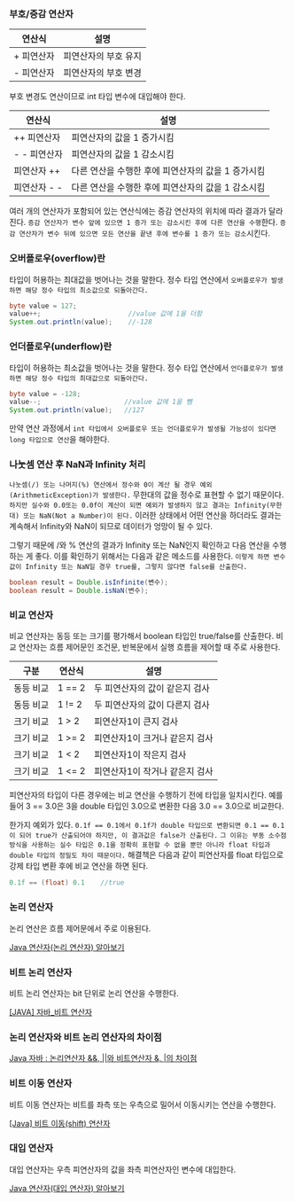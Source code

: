 ### 부호/증감 연산자

| 연산식 | 설명 |
| --- | --- |
| + 피연산자 | 피연산자의 부호 유지 |
| - 피연산자 | 피연산자의 부호 변경 |

부호 변경도 연산이므로 int 타입 변수에 대입해야 한다.

| 연산식  | 설명 |
| --- | --- |
| ++ 피연산자 | 피연산자의 값을 1 증가시킴 |
| - - 피연산자 | 피연산자의 값을 1 감소시킴 |
| 피연산자 ++ | 다른 연산을 수행한 후에 피연산자의 값을 1 증가시킴 |
| 피연산자 - - | 다른 연산을 수행한 후에 피연산자의 값을 1 감소시킴 |

여러 개의 연산자가 포함되어 있는 연산식에는 증감 연산자의 위치에 따라 결과가 달라진다. `증감 연산자가 변수 앞에 있으면 1 증가 또는 감소시킨 후에 다른 연산을 수행`한다. `증감 연산자가 변수 뒤에 있으면 모든 연산을 끝낸 후에 변수를 1 증가 또는 감소`시킨다.

### 오버플로우(overflow)란

타입이 허용하는 최대값을 벗어나는 것을 말한다. 정수 타입 연산에서 `오버플로우가 발생하면 해당 정수 타입의 최소값으로 되돌아간다.`

```java
byte value = 127;
value++;                      //value 값에 1을 더함
System.out.println(value);    //-128
```

### 언더플로우(underflow)란

타입이 허용하는 최소값을 벗어나는 것을 말한다. 정수 타입 연산에서 `언더플로우가 발생하면 해당 정수 타입의 최대값으로 되돌아간다.`

```java
byte value = -128;
value--;                     //value 값에 1을 뺌
System.out.println(value);   //127
```

만약 연산 과정에서 `int 타입에서 오버플로우 또는 언더플로우가 발생될 가능성이 있다면 long 타입으로 연산`을 해야한다.

### 나눗셈 연산 후 NaN과 Infinity 처리

`나눗셈(/) 또는 나머지(%) 연산에서 정수와 0이 계산 될 경우 예외(ArithmeticException)가 발생한다.` 무한대의 값을 정수로 표현할 수 없기 때문이다. `하지만 실수와 0.0또는 0.0f이 계산이 되면 예외가 발생하지 않고 결과는 Infinity(무한대) 또는 NaN(Not a Number)이 된다.` 이러한 상태에서 어떤 연산을 하더라도 결과는 계속해서 Infinity와 NaN이 되므로 데이터가 엉망이 될 수 있다.

그렇기 때문에 /와 % 연산의 결과가 Infinity 또는 NaN인지 확인하고 다음 연산을 수행하는 게 좋다. 이를 확인하기 위해서는 다음과 같은 메소드를 사용한다. `이렇게 하면 변수값이 Infinity 또는 NaN일 경우 true를, 그렇지 않다면 false를 산출한다.`

```java
boolean result = Double.isInfinite(변수);
boolean result = Double.isNaN(변수);
```

### 비교 연산자

비교 연산자는 동등 또는 크기를 평가해서 boolean 타입인 true/false를 산출한다. 비교 연산자는 흐름 제어문인 조건문, 반복문에서 실행 흐름을 제어할 때 주로 사용한다.

| 구분 | 연산식 | 설명 |
| --- | --- | --- |
| 동등 비교 | 1 == 2 | 두 피연산자의 값이 같은지 검사 |
| 동등 비교 | 1 != 2 | 두 피연산자의 값이 다른지 검사 |
| 크기 비교 | 1 > 2 | 피연산자1이 큰지 검사 |
| 크기 비교 | 1 >= 2 | 피연산자1이 크거나 같은지 검사 |
| 크기 비교 | 1 < 2 | 피연산자1이 작은지 검사 |
| 크기 비교 | 1 <= 2 | 피연산자1이 작거나 같은지 검사 |

피연산자의 타입이 다른 경우에는 비교 연산을 수행하기 전에 타입을 일치시킨다. 예를 들어 3 == 3.0은 3을 double 타입인 3.0으로 변환한 다음 3.0 == 3.0으로 비교한다. 

한가지 예외가 있다. `0.1f == 0.1에서 0.1f가 double 타입으로 변환되면 0.1 == 0.1이 되어 true가 산출되어야 하지만, 이 결과값은 false가 산출된다.` `그 이유는 부동 소수점 방식을 사용하는 실수 타입은 0.1을 정확히 표현할 수 없을 뿐만 아니라 float 타입과 double 타입의 정밀도 차이 때문이다.` 해결책은 다음과 같이 피연산자를 float 타입으로 강제 타입 변환 후에 비교 연산을 하면 된다.

```java
0.1f == (float) 0.1    //true
```

### 논리 연산자

논리 연산은 흐름 제어문에서 주로 이용된다.

[Java 연산자(논리 연산자) 알아보기](https://blog.naver.com/youseon97/223153286904)

### 비트 논리 연산자

비트 논리 연산자는 bit 단위로 논리 연산을 수행한다.

[[JAVA] 자바_비트 연산자](https://blog.naver.com/sol_122/223141157592)

### 논리 연산자와 비트 논리 연산자의 차이점

[Java 자바 : 논리연산자 &&, ||와 비트연산자 &, |의 차이점](https://blog.naver.com/lookking1159/223164878568)

### 비트 이동 연산자

비트 이동 연산자는 비트를 좌측 또는 우측으로 밀어서 이동시키는 연산을 수행한다.

[[Java] 비트 이동(shift) 연산자](https://blog.naver.com/kai5588/223475757573)

### 대입 연산자

대입 연산자는 우측 피연산자의 값을 좌측 피연산자인 변수에 대입한다.

[Java 연산자(대입 연산자) 알아보기](https://blog.naver.com/youseon97/223103880256)
